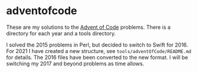 # adventofcode
These are my solutions to the [Advent of Code](http://adventofcode.com/) problems.  There is a directory for each year and a tools directory.

I solved the 2015 problems in Perl, but decided to switch to Swift for 2016.  For 2021 I have created a new structure, see `tools/adventOfCode/README.md` for details.  The 2016 files have been converted to the new format.  I will be switching my 2017 and beyond problems as time allows.
